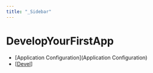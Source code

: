 ```yaml
---
title: "_Sidebar"
---
```

# DevelopYourFirstApp

* [Application Configuration](Application Configuration)
* [[Devel](Devel)]
